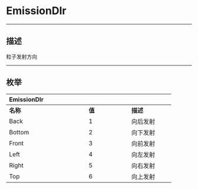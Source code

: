 # EmissionDIr

------------------------------------------------------------------------------------------
## 描述

粒子发射方向

------------------------------------------------------------------------------------------
## 枚举

|<div style="width:200px">EmissionDIr</div>|<div style="width:100px"></div>|<div style="width:100px"></div>|
|:---|:---|:---|
|**名称**|**值**|**描述**|
|Back|1|向后发射|
|Bottom|2|向下发射|
|Front|3|向前发射|
|Left|4|向左发射|
|Right|5|向右发射|
|Top|6|向上发射|

